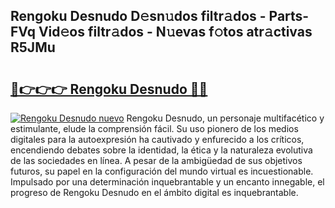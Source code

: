 ## Rengoku Desnudo D𝚎sn𝚞dos filtr𝚊dos - Parts-FVq Vid𝚎os filtr𝚊dos - N𝚞evas f𝚘tos atr𝚊ctivas R5JMu

# <h2><a href="http://mbaj14.tromn.icu/?c=Rengoku+Desnudo">🔗👉👉👉 Rengoku Desnudo 🔗🔗</a></h2>

[![Rengoku Desnudo nuevo](https://i.imgur.com/pEAQMta.gif)](http://mbaj14.tromn.icu/?c=Rengoku+Desnudo)
Rengoku Desnudo, un personaje multifacético y estimulante, elude la comprensión fácil. Su uso pionero de los medios digitales para la autoexpresión ha cautivado y enfurecido a los críticos, encendiendo debates sobre la identidad, la ética y la naturaleza evolutiva de las sociedades en línea. A pesar de la ambigüedad de sus objetivos futuros, su papel en la configuración del mundo virtual es incuestionable. Impulsado por una determinación inquebrantable y un encanto innegable, el progreso de Rengoku Desnudo en el ámbito digital es inquebrantable.

